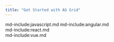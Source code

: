 ```yaml
---
title: "Get Started with AG Grid"
---
```

<style>
    .gatsby-resp-image-wrapper {
        margin-left: 0 !important;
        margin-right: 0 !important; 
        margin-bottom: 1rem; 
    }
    .gatsby-resp-image-image { 
        box-shadow: none !important;
    }  
 
    .code-tab pre { 
        margin-top: 0;    
    }   
  
    .code-tab .nav-item { 
        margin-bottom: 0 !important;
    }   

    /*  Fixes for .aq-styles specificity issues */
    .tabs-outer pre {
        margin-bottom: 0 !important;
    }

    /*  Fixes for .aq-styles specificity issues */
    .btn-dark {
        color: #fff !important;
    }
</style>

md-include:javascript.md
md-include:angular.md    
md-include:react.md   
md-include:vue.md